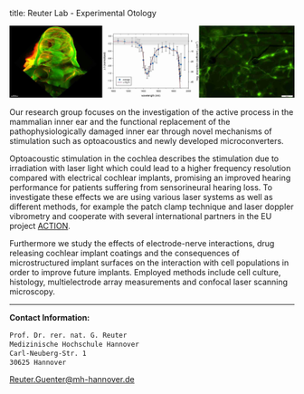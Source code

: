 title: Reuter Lab - Experimental Otology

![Figure_1](reuter/zusammenstellung_03_skaliert.jpg)

Our research group focuses on the investigation of the active process in the mammalian inner ear and the functional replacement of the pathophysiologically damaged inner ear through novel mechanisms of stimulation such as optoacoustics and newly developed microconverters. 

Optoacoustic stimulation in the cochlea describes the stimulation due to irradiation with laser light which could lead to a higher frequency resolution compared with electrical cochlear implants, promising an improved hearing performance for patients suffering from sensorineural hearing loss. To investigate these effects we are using various laser systems as well as different methods, for example the patch clamp technique and laser doppler vibrometry and cooperate with several international partners in the EU project [ACTION](http://www.action-project.eu). 

Furthermore we study the effects of electrode-nerve interactions, drug releasing cochlear implant coatings and the consequences of microstructured implant surfaces on the interaction with cell populations in order to improve future implants. Employed methods include cell culture, histology, multielectrode array measurements and confocal laser scanning microscopy. 


***

**Contact Information:**

    Prof. Dr. rer. nat. G. Reuter
    Medizinische Hochschule Hannover
    Carl-Neuberg-Str. 1
    30625 Hannover
<Reuter.Guenter@mh-hannover.de> 

